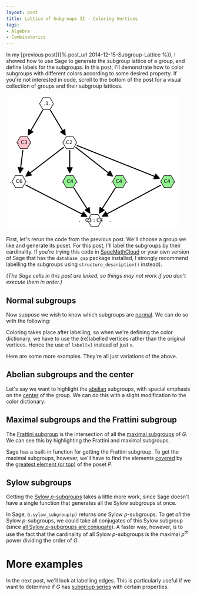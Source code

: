 ```yaml
---
layout: post
title: Lattice of Subgroups II - Coloring Vertices
tags: 
- Algebra
- Combinatorics
---
```


In my [previous post]({% post_url 2014-12-15-Subgroup-Lattice %}), I showed how to use Sage to generate the subgroup lattice of a group, and define labels for the subgroups. In this post, I'll demonstrate how to color subgroups with different colors according to some desired property. If you're not interested in code, scroll to the bottom of the post for a visual collection of groups and their subgroup lattices. 

![Lattice of the dicyclic group $Dic_3$](/images/Dic3Lattice.png "Lattice of the dicyclic group $Dic_3$")

<!--more-->

First, let's rerun the code from the previous post. We'll choose a group we like and generate its poset. For this post, I'll label the subgroups by their cardinality. If you're trying this code in [SageMathCloud](https://cloud.sagemath.com/) or your own version of  Sage that has the `database_gap` package installed, I strongly recommend labelling the subgroups using `structure_description()` instead).

*(The Sage cells in this post are linked, so things may not work if you don't execute them in order.)*

<div class="linked">
  <script type="text/x-sage">
# Define group and generate list of subgroups of the group
G = DiCyclicGroup(3)
subgroups = G.subgroups()

# Define f(h,k) = True iff h is a subgroup of k
f = lambda h,k: h.is_subgroup(k)

# Define labels (structure_description requires database_gap package)
label = {subgroups[i] :"." + " "*floor(i/2) + str(len(subgroups[i])) + " "*ceil(i/2) + "." for i in range(len(subgroups))}
# label = {subgroups[i]: "." +" "*floor(i/2) + subgroups[i].structure_description()  + " "*ceil(i/2) + "." for i in range(len(subgroups))}

# Define and display the poset
P = Poset((subgroups, f))
P.plot(element_labels = label, vertex_shape= 'H', vertex_size = 800)
  </script>
</div>

## Normal subgroups
Now suppose we wish to know which subgroups are [normal](http://en.wikipedia.org/wiki/Normal_subgroup). We can do so with the following:

<div class="linked">
  <script type="text/x-sage">
# Define a coloring dictionary
color = {'lightgreen':[label[x] for x in subgroups if x.is_normal()],
        'white':[label[x] for x in subgroups if not x.is_normal()]}

# Display the poset
P.plot(element_labels = label, vertex_shape= 'H', vertex_size = 800, vertex_colors = color)
  </script>
</div>

Coloring takes place after labelling, so when we're defining the color dictionary, we have to use the (re)labelled vertices rather than the original vertices. Hence the use of `label[x]` instead of just `x`.

Here are some more examples. They're all just variations of the above.

## Abelian subgroups and the center
Let's say we want to highlight the [abelian](http://en.wikipedia.org/wiki/Abelian_group) subgroups, with special emphasis on the [center](http://en.wikipedia.org/wiki/Center_%28group_theory%29) of the group. We can do this with a slight modification to the color dictionary:

<div class="linked">
  <script type="text/x-sage">
color = {'lightgreen':[label[x] for x in subgroups if x != G.center() and x.is_abelian()],
        'white':[label[x] for x in subgroups if not x.is_abelian()],
        'yellow':[label[G.center()]]
}

P.plot(element_labels = label, vertex_shape= 'H', vertex_size = 800, vertex_colors = color)
  </script>
</div>

## Maximal subgroups and the Frattini subgroup
The [Frattini subgroup](http://en.wikipedia.org/wiki/Frattini_subgroup) is the intersection of all the [maximal subgroups](http://en.wikipedia.org/wiki/Maximal_subgroup) of $G$. We can see this by highlighting the Frattini and maximal subgroups.

Sage has a built-in function for getting the Frattini subgroup. To get the maximal subgroups, however, we'll have to find the elements [covered](http://en.wikipedia.org/wiki/Covering_relation) by the [greatest element (or top)](http://en.wikipedia.org/wiki/Greatest_element) of the poset $P$.

<div class="linked">
  <script type="text/x-sage">
# Frattini subgroup
frattini = G.frattini_subgroup()
# Maximal subgroups
maximals = [x for x in subgroups if P.covers(x,P.top()) and x not in [frattini]]


color = {'lightgreen':[label[x] for x in maximals],
        'white':[label[x] for x in subgroups if x not in maximals + [frattini]],
        'lightblue':[label[x] for x in subgroups if x in [frattini]]
}

P.plot(element_labels = label, vertex_shape= 'H', vertex_size = 800, vertex_colors = color)
  </script>
</div>

## Sylow subgroups
Getting the [Sylow $p$-subgroups](http://mathworld.wolfram.com/Sylowp-Subgroup.html) takes a little more work, since Sage doesn't have a single function that generates all the Sylow subgroups at once.

In Sage, `G.sylow_subgroup(p)` returns *one* Sylow $p$-subgroups. To get *all* the Sylow $p$-subgroups, we could take all conjugates of this Sylow subgroup (since [all Sylow $p$-subgroups are conjugate](http://en.wikipedia.org/wiki/Sylow_theorems#Theorems)). A faster way, however, is to use the fact that the cardinality of all Sylow $p$-subgroups is the maximal $p^{th}$ power dividing the order of $G$.

<div class="linked">
  <script type="text/x-sage">
# Choose some colors we like (can choose more to be safe, in case we have many prime factors)
some_colors = ['lightgreen','pink','yellow','lightblue']

# Get prime factors of |G|
N = G.cardinality()
prime_factors = [p^e for p,e in list(N.factor())]

# List Sylow p-subgroups for each p
sylow = {}
for q in prime_factors:
    sylow[q] = [x for x in subgroups if x.cardinality() == q]
    
# List remaining subgroups
allsylow = sum(sylow.values(),[]) # combine all the sylow subgroups into one list
nonsylow = [x for x in subgroups if x not in allsylow]

# Define colors
color = {'white' : [label[x] for x in nonsylow]}
for c, q in zip(some_colors, prime_factors):
    color[c] = [label[x] for x in subgroups if x in sylow[q]]

# Display the poset
P.plot(element_labels = label, vertex_shape= 'H', vertex_size = 800, vertex_colors = color)
  </script>
</div>

# More examples
<div class="auto">
  <script type="text/x-sage">
# Some small groups
KQ   = [KleinFourGroup(), QuaternionGroup()]
Symm = [SymmetricGroup(N) for N in [1,2,3]]
Alte = [AlternatingGroup(N) for N in [3,4]]
Cycl = [CyclicPermutationGroup(N) for N in [8,12,30,60]]
Dicy = [DiCyclicGroup(N) for N in [3,4,5]]
Dihe = [DihedralGroup(N) for N in [4,5,6,7,8]]

group_list = KQ + Symm + Alte + Cycl + Dicy + Dihe

some_colors = ['lightgreen','pink','yellow','lightblue']

@interact
def subgroup_lattices(Group = selector(values = group_list, buttons=False),
                      Label = selector(values =['None','Generators','Cardinality','Structure Description (requires database_gap)'], default='Cardinality', buttons=False),
                      Color = selector(values =['None','Normal','Abelian and Center','Maximal and Frattini', 'Sylow'], default='Abelian and Center', buttons=False)):
    # Define group and poset of subgroups
    G = Group
    subgroups = G.subgroups()
    P = Poset((subgroups, lambda h,k: h.is_subgroup(k) ))
    
    # Define labels
    label_elements = True
    if Label == 'None':
        label_elements = False
        element_labels = None
    elif Label == 'Generators':        
        element_labels = {x : str(x.gens())[1:-1] for x in subgroups}
    elif Label == 'Cardinality':
        element_labels = {subgroups[i] : "." + " "*floor(i/2) + str(len(subgroups[i])) + " "*ceil(i/2) + "." for i in range(len(subgroups))}
    elif Label == 'Structure Description (requires database_gap)':
        element_labels = {subgroups[i]: "." +" "*floor(i/2) + subgroups[i].structure_description()  + " "*ceil(i/2) + "." for i in range(len(subgroups))}
    
    if label_elements:
        label = element_labels
    else:
        label = {x : x for x in subgroups}
    
    # Define colors
    if Color == 'None':
        color = 'white'
    elif Color == 'Normal':
        color = {'lightgreen':[label[x] for x in subgroups if x.is_normal()],
        'white':[label[x] for x in subgroups if not x.is_normal()]}
    elif Color == 'Abelian and Center':
        color = {'lightgreen':[label[x] for x in subgroups if x != G.center() and x.is_abelian()],
        'white':[label[x] for x in subgroups if not x.is_abelian()],
        'yellow':[label[G.center()]]}
    elif Color == 'Maximal and Frattini':
        frattini = G.frattini_subgroup()
        maximals = [x for x in subgroups if P.covers(x,P.top()) and x not in [frattini]]
        color = {'lightgreen':[label[x] for x in maximals],
        'white':[label[x] for x in subgroups if x not in maximals + [frattini]],
        'lightblue':[label[x] for x in subgroups if x in [frattini]]}
    elif Color == 'Sylow': 
        prime_factors = [p^e for p,e in list(G.cardinality().factor())]
        
        # List Sylow p-subgroups for each p
        sylow = {}
        for q in prime_factors:
            sylow[q] = [x for x in subgroups if x.cardinality() == q]
            
        # List remaining subgroups
        allsylow = sum(sylow.values(),[]) # combine all the sylow subgroups into one list
        nonsylow = [x for x in subgroups if x not in allsylow]
        
        # Define colors
        color = {'white' : [label[x] for x in nonsylow]}
        for c, q in zip(some_colors, prime_factors):
            color[c] = [label[x] for x in subgroups if x in sylow[q]]
        
    # Display poset
    P.plot(label_elements=label_elements, element_labels = element_labels, vertex_shape= 'H', vertex_size = 800, vertex_colors = color).show()
  </script>
</div>

In the next post, we'll look at labelling edges. This is particularly useful if we want to determine if $G$ has  [subgroup series](http://en.wikipedia.org/wiki/Subgroup_series) with certain properties.
